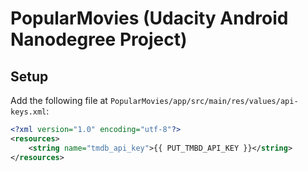 # PopularMovies (Udacity Android Nanodegree Project)

## Setup

Add the following file at `PopularMovies/app/src/main/res/values/api-keys.xml`:
```xml
<?xml version="1.0" encoding="utf-8"?>
<resources>
    <string name="tmdb_api_key">{{ PUT_TMBD_API_KEY }}</string>
</resources>
```
